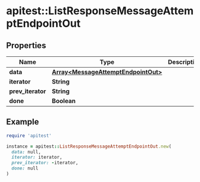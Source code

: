 # apitest::ListResponseMessageAttemptEndpointOut

## Properties

| Name | Type | Description | Notes |
| ---- | ---- | ----------- | ----- |
| **data** | [**Array&lt;MessageAttemptEndpointOut&gt;**](MessageAttemptEndpointOut.md) |  |  |
| **iterator** | **String** |  | [optional] |
| **prev_iterator** | **String** |  | [optional] |
| **done** | **Boolean** |  |  |

## Example

```ruby
require 'apitest'

instance = apitest::ListResponseMessageAttemptEndpointOut.new(
  data: null,
  iterator: iterator,
  prev_iterator: -iterator,
  done: null
)
```

